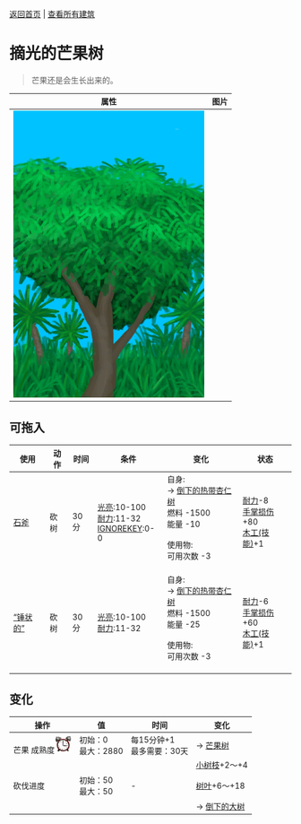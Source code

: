 [返回首页](index.md)   |  [查看所有建筑](building.md)
# 摘光的芒果树  
> 芒果还是会生长出来的。  
  
  属性  |   图片   
 ----  |  ----:   
   |  ![](Sprite/MangoTreeCleared.png)   
  
## 可拖入  
使用  |  动作  |  时间  |  条件  |  变化  |  状态  
----  |  ----  |  ----  |  ----  |  ----  |  ----  
[石斧](StoneAxe.md)  |  砍树  |  30分  |  [光亮](Light.md):10-100<br>[耐力](Stamina.md):11-32<br>[IGNOREKEY](OnNotAxeAdv.md):0-0  |  自身:<br>→ [倒下的热带杏仁树](TropicalAlmondTreeFelled.md)<br>燃料  -1500<br>能量  -10<br><br>使用物:<br>可用次数  -3<br><br>  |  [耐力](Stamina.md)-8<br>[手掌损伤](HandDamage.md)+80<br>[木工(技能)](Skill_Woodworking.md)+1  
[“锤状的”](tag_AxeAdv.md)  |  砍树  |  30分  |  [光亮](Light.md):10-100<br>[耐力](Stamina.md):11-32  |  自身:<br>→ [倒下的热带杏仁树](TropicalAlmondTreeFelled.md)<br>燃料  -1500<br>能量  -25<br><br>使用物:<br>可用次数  -3<br><br>  |  [耐力](Stamina.md)-6<br>[手掌损伤](HandDamage.md)+60<br>[木工(技能)](Skill_Woodworking.md)+1  
## 变化  
操作  |  值  |  时间  |  变化  
----  |  ----  |  ----  |  ----  
芒果 成熟度<img decoding="async" src="Sprite/AlarmClock.png" style="width:30px;">  |  初始：0<br>最大：2880  |  每15分钟+1<br>最多需要：30天  |  → [芒果树](MangoTree.md)  
砍伐进度  |  初始：50<br>最大：50  |  -  |  [小树枝](Sticks.md)+2～+4 <br><br>[树叶](LeavesFresh.md)+6～+18 <br><br>→ [倒下的大树](LargeTreeFelled.md)  
